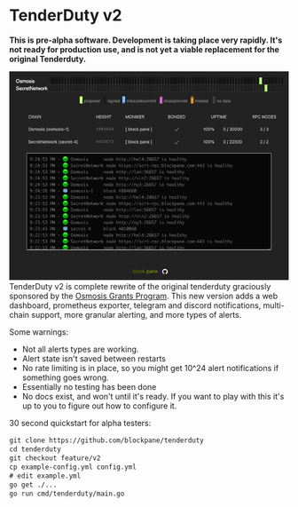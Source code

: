 # TenderDuty v2

**This is pre-alpha software. Development is taking place very rapidly. It's not ready for production use, 
and is not yet a viable replacement for the original Tenderduty.**

![dashboard screenshot](docs/dash.png)
TenderDuty v2 is complete rewrite of the original tenderduty graciously sponsored by the [Osmosis Grants Program](https://grants.osmosis.zone/). This new version adds a web dashboard, prometheus exporter, telegram and discord notifications, multi-chain support, more granular alerting, and more types of alerts.

Some warnings: 

* Not all alerts types are working.
* Alert state isn't saved between restarts
* No rate limiting is in place, so you might get 10^24 alert notifications if something goes wrong.
* Essentially no testing has been done
* No docs exist, and won't until it's ready. If you want to play with this it's up to you to figure out how to configure it.

30 second quickstart for alpha testers:

```
git clone https://github.com/blockpane/tenderduty
cd tenderduty
git checkout feature/v2
cp example-config.yml config.yml
# edit example.yml
go get ./...
go run cmd/tenderduty/main.go
```